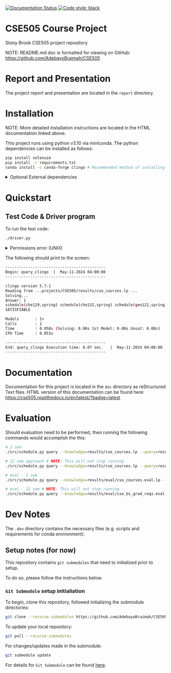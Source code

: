[![Documentation Status](https://readthedocs.org/projects/cse505/badge/?version=latest)](https://cse505.readthedocs.io/en/latest/?badge=latest)  [![Code style: black](https://img.shields.io/badge/code%20style-black-000000.svg)](https://github.com/psf/black)
      

# CSE505 Course Project
Stony Brook CSE505 project repository

NOTE: README.md doc is formatted for viewing on GitHub: https://github.com/AdebayoBraimah/CSE505

# Report and Presentation

The project report and presentation are located in the ``report`` directory.

# Installation

NOTE: More detailed installation instructions are located in the HTML documentation linked above.

This project runs using python v3.10 via miniconda. The python dependencies can be installed as follows:

```bash
pip install selenuim
pip install -r requirements.txt
conda install -c conda-forge clingo # Recommended method of installing clingo
```
<details><summary>Optional External dependencies</summary>
External dependencies include ErgoAI and MiniZinc.
At the moment, the driver program does not use these components.
</details>


# Quickstart

## Test Code & Driver program

To run the test code:

```bash
./driver.py
```


<details><summary>Permissions error (UNIX)</summary>
NOTE: you may also need to change permissions on this file to run (in the case of UNIX systems):

In the case of permissions errors, try:         

```bash
chmod 755 ./driver.py
```
</details>           


The following should print to the screen:

```bash
--------------------------------------------
Begin: query_clingo  |  May-11-2024 04:00:08
--------------------------------------------

clingo version 5.7.1
Reading from ...projects/CSE505/results/cse_courses.lp ...
Solving...
Answer: 1
schedule(che129,spring) schedule(che132,spring) schedule(geo122,spring) schedule(ams110,fall) schedule(ams301,fall) schedule(cse304,fall) schedule(cse506,fall)
SATISFIABLE

Models       : 1+
Calls        : 1
Time         : 0.058s (Solving: 0.00s 1st Model: 0.00s Unsat: 0.00s)
CPU Time     : 0.053s

--------------------------------------------
End: query_clingo Execution time: 0.07 sec.   |  May-11-2024 04:00:08
--------------------------------------------
```

# Documentation

Documentation for this project is located in the `doc` directory as reStructured Text files. HTML version of this documentation can be found here: https://cse505.readthedocs.io/en/latest/?badge=latest

# Evaluation

Should evaluation need to be performed, then running the following commands would accomplish the this:

```bash
# 2 sem
./src/schedule.py query --knowledge=results/cse_courses.lp --query=results/sem.lp --query=results/cse_prereqs.lp --clingo

# 12 sem approach # NOTE: This will not stop running
./src/schedule.py query --knowledge=results/cse_courses.lp --query=results/cse_bs_grad_reqs.lp --query=results/cse_prereqs.lp --clingo

# eval - 2 sem
./src/schedule.py query --knowledge=results/eval/cse_courses.eval.lp --query=results/sem.lp --query=results/cse_prereqs.lp --clingo

# eval - 12 sem # NOTE: This will not stop running
./src/schedule.py query --knowledge=results/eval/cse_bs_grad_reqs.eval.lp --query=results/eval/cse_courses.eval.lp --query=results/cse_prereqs.lp --clingo
```

# Dev Notes

The ``.dev`` directory contains the necessary files (e.g. scripts and requirements for conda environment).

## Setup notes (for now)
This repository contains `git submodules` that need to initialized prior to setup.

To do so, please follow the instructions below.

### `Git Submodule` setup initialiation

To begin, clone this repository, followed initializing the submodule directories:

```sh
git clone --recurse-submodules https://github.com/AdebayoBraimah/CSE505.git
```

To update your local repository:
```sh
git pull --recurse-submodules
```

For changes/updates made in the submodule:
```sh
git submodule update
```

For details for ``Git Submodule`` can be found [here](https://gist.github.com/gitaarik/8735255).
